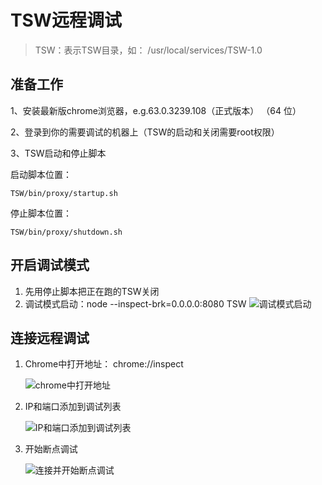 # TSW远程调试

> TSW：表示TSW目录，如： /usr/local/services/TSW-1.0

## 准备工作

1、安装最新版chrome浏览器，e.g.63.0.3239.108（正式版本） （64 位）

2、登录到你的需要调试的机器上（TSW的启动和关闭需要root权限）

3、TSW启动和停止脚本

启动脚本位置：

	TSW/bin/proxy/startup.sh

停止脚本位置：

	TSW/bin/proxy/shutdown.sh

## 开启调试模式

1. 先用停止脚本把正在跑的TSW关闭
1. 调试模式启动：node --inspect-brk=0.0.0.0:8080 TSW
    ![调试模式启动](./debug-1.png)

## 连接远程调试

1. Chrome中打开地址： chrome://inspect

    ![chrome中打开地址](./debug-2.png)

1. IP和端口添加到调试列表

    ![IP和端口添加到调试列表](./debug-3.png)

1. 开始断点调试

    ![连接并开始断点调试](./debug-4.png)